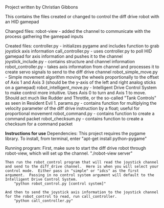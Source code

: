 Project written by Christian Gibbons

This contains the files created or changed to control the diff drive robot with an HID gamepad

Changed files:
	robot-view - added the channel to communicate with the process gathering the gamepad inputs

Created files:
	controller.py - initializes pygame and includes function to grab joystick axis information
	call_controller.py - uses controller.py to poll HID gamepad for axis information and pushes it to the channel
	joystick_include.py - contains structure and channel information
	robot_controller.py - takes axis information from channel and processes it to create servo signals to send to the diff drive channel
	robot_simple_move.py - Simple movement algorithm moving the wheels proportionally to the offset of Axis 1 and Axis 3 (should be the y-axis of the left and right analog sticks on a gamepad)
	robot_intelligent_move.py - Intelligent Drive Control System to make control more intuitive.  Uses Axis 0 to turn and Axis 1 to move.  Should act much like Rudder and Throttle, or the so-called "Tank Controls" as seen in Resident Evil 1.
	params.py - contains function for multiplying the velocity parameter of the diff drive instruction by a float; useful for proportional movement
	robot_command.py - contains function to create a command packet
	robot_checksum.py - contains function to create a checksum for a command packet


**Instructions for use**
Dependencies:
	This project requires the pygame library.  To install, from terminal, enter "apt-get install python-pygame"

Running program:
	First, make sure to start the diff drive robot through robot-view, which will set up the channel.
		"./robot-view server"
	
	Then run the robot_control program that will read the joystick channel and send to the diff_drive channel.  Here is when you will select your control mode.  Either pass in "simple" or "idcs" as the first argument.  Passing in no control system argument will default to the Intelligent Drive Control System.
		"python robot_control.py [control system]"
	
	And then to send the joystick axis information to the joystick channel for the robot_control to read, run call_controller.
		"python call_controller.py"

